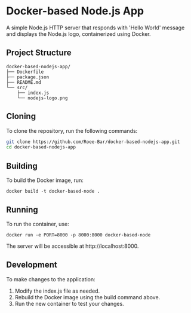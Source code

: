 # Docker-based Node.js App

A simple Node.js HTTP server that responds with 'Hello World' message and displays the Node.js logo, containerized using Docker.
## Project Structure
```
docker-based-nodejs-app/
├── Dockerfile
├── package.json
├── README.md
└── src/
    ├── index.js
    └── nodejs-logo.png
```
## Cloning
To clone the repository, run the following commands:

```bash
git clone https://github.com/Roee-Bar/docker-based-nodejs-app.git
cd docker-based-nodejs-app
```
## Building
To build the Docker image, run:
```
docker build -t docker-based-node .
```
## Running
To run the container, use:
```
docker run -e PORT=8000 -p 8000:8000 docker-based-node
```
The server will be accessible at http://localhost:8000.
## Development
To make changes to the application:

1. Modify the index.js file as needed.
2. Rebuild the Docker image using the build command above.
3. Run the new container to test your changes.
